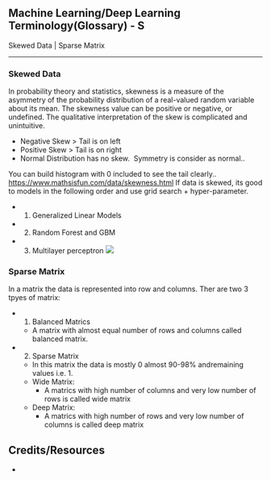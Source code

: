## Machine Learning/Deep Learning Terminology(Glossary) - S ##
Skewed Data | Sparse Matrix
___
### Skewed Data ###
In probability theory and statistics, skewness is a measure of the asymmetry of the probability distribution of a real-valued random variable about its mean. The skewness value can be positive or negative, or undefined. The qualitative interpretation of the skew is complicated and unintuitive.
- Negative Skew > Tail is on left
- Positive Skew > Tail is on right
- Normal Distribution has no skew.  Symmetry is consider as normal..

You can build histogram with 0 included to see the tail clearly..
https://www.mathsisfun.com/data/skewness.html
If data is skewed, its good to models in the following order and use grid search + hyper-parameter. 
 - 1. Generalized Linear Models
 - 2. Random Forest and GBM
 - 3. Multilayer perceptron
![](https://github.com/Avkash/mldl/blob/master/images/skewed-data.png)
### Sparse Matrix ###
In a matrix the data is represented into row and columns. 
Ther are two 3 tpyes of matrix:
 - 1. Balanced Matrics
    - A matrix with almost equal number of rows and columns called balanced matrix.
 - 2. Sparse Matrix
    - In this matrix the data is mostly 0 almost 90-98% andremaining values i.e. 1.
    - Wide Matrix: 
      - A matrics with high number of columns and very low number of rows is called wide matrix
    - Deep Matrix: 
      - A matrics with high number of rows and very low number of columns is called deep matrix


## Credits/Resources ##
 - []()

